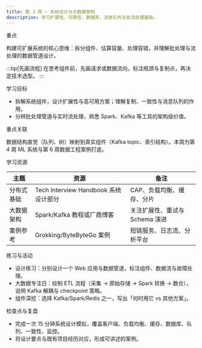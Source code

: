 ```yaml
---
title: 第 3 周 — 系统设计与大数据架构
description: 学习扩展性、可靠性、数据库、消息队列与批流处理基础。
---
```


重点

构建可扩展系统的核心思维：拆分组件、估算容量、处理容错，并理解批处理与流处理的数据管道设计。

:::tip[先画流程]
在思考组件前，先画请求或数据流向，标注瓶颈与复制点，再决定技术选型。
:::

学习目标

- 拆解系统组件，设计扩展性与高可用方案；理解复制、一致性与消息队列的作用。
- 分辨批处理管道与实时流处理，熟悉 Spark、Kafka 等工具的架构级价值。

重点关联

数据结构直觉（队列、树）映射到真实组件（Kafka topic、索引结构）。本周为第 4 周 ML 系统与第 6 周数据工程案例打底。

学习资源

| 主题 | 资源 | 备注 |
| --- | --- | --- |
| 分布式基础 | Tech Interview Handbook 系统设计部分 | CAP、负载均衡、缓存、分片 |
| 大数据架构 | Spark/Kafka 教程或厂商博客 | 关注扩展性、重试与 Schema 演进 |
| 案例参考 | Grokking/ByteByteGo 案例 | 短链服务、日志流、分析平台 |

练习与活动

- 设计练习：分别设计一个 Web 应用与数据管道，标注组件、数据流与故障处理。
- 大数据专注日：绘制 ETL 流程（采集 → 原始存储 → Spark 转换 → 数仓），说明 Kafka 解耦与 checkpoint 策略。
- 组件深挖：选择 Kafka/Spark/Redis 之一，写出「何时用它 vs 其他方案」。

检查点与复盘

- 完成一次 15 分钟系统设计模拟，覆盖客户端、负载均衡、缓存、数据库、队列、一致性、监控。
- 将设计要点与既有项目经历对应，形成可讲述的案例。

